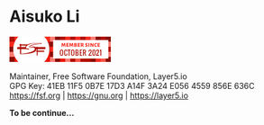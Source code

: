 # Aisuko Li

![](./assets/images/5569169.png)

Maintainer, Free Software Foundation, Layer5.io  
GPG Key: 41EB 11F5 0B7E 17D3 A14F 3A24 E056 4559 856E 636C  
https://fsf.org | https://gnu.org | https://layer5.io


**To be continue...**

